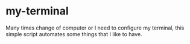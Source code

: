 # my-terminal

Many times change of computer or I need to configure my terminal, this simple script automates some things that I like to have.
